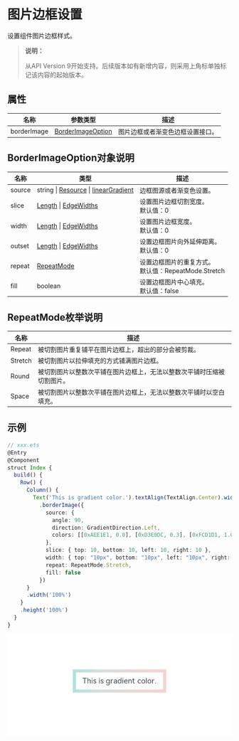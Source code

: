 # 图片边框设置

设置组件图片边框样式。

>  **说明：**
>
>  从API Version 9开始支持。后续版本如有新增内容，则采用上角标单独标记该内容的起始版本。

## 属性

| 名称         | 参数类型                                     | 描述                                      |
| ---------- | ---------------------------------------- | --------------------------------------- |
| borderImage     | [BorderImageOption](#borderimageoption对象说明) | 图片边框或者渐变色边框设置接口。                            |

## BorderImageOption对象说明

| 名称         | 类型                                     | 描述                                      |
| ---------- | ---------------------------------------- | --------------------------------------- |
| source     | string \| [Resource](ts-types.md#resource) \| [linearGradient](ts-universal-attributes-gradient-color.md) | 边框图源或者渐变色设置。                            |
| slice      | [Length](ts-types.md#length) \| [EdgeWidths](ts-types.md#edgewidths9) | 设置图片边框切割宽度。<br/>默认值：0                   |
| width      | [Length](ts-types.md#length) \| [EdgeWidths](ts-types.md#edgewidths9) | 设置图片边框宽度。<br/>默认值：0                     |
| outset     | [Length](ts-types.md#length) \| [EdgeWidths](ts-types.md#edgewidths9) | 设置边框图片向外延伸距离。<br/>默认值：0                 |
| repeat | [RepeatMode](#repeatmode枚举说明)                               | 设置边框图片的重复方式。<br/>默认值：RepeatMode.Stretch |
| fill       | boolean                                  | 设置边框图片中心填充。<br/>默认值：false               |


## RepeatMode枚举说明

| 名称      | 描述                                  |
| ------- | ----------------------------------- |
| Repeat  | 被切割图片重复铺平在图片边框上，超出的部分会被剪裁。          |
| Stretch | 被切割图片以拉伸填充的方式铺满图片边框。                |
| Round   | 被切割图片以整数次平铺在图片边框上，无法以整数次平铺时压缩被切割图片。 |
| Space   | 被切割图片以整数次平铺在图片边框上，无法以整数次平铺时以空白填充。   |


## 示例


```ts
// xxx.ets
@Entry
@Component
struct Index {
  build() {
    Row() {
      Column() {
        Text('This is gradient color.').textAlign(TextAlign.Center).width(68)
          .borderImage({
            source: {
              angle: 90,
              direction: GradientDirection.Left,
              colors: [[0xAEE1E1, 0.0], [0xD3E0DC, 0.3], [0xFCD1D1, 1.0]]
            },
            slice: { top: 10, bottom: 10, left: 10, right: 10 },
            width: { top: "10px", bottom: "10px", left: "10px", right: "10px" },
            repeat: RepeatMode.Stretch,
            fill: false
          })
      }
      .width('100%')
    }
    .height('100%')
  }
}
```

![zh-cn_image_borderImageGradient](figures/borderImageGradient.png)

